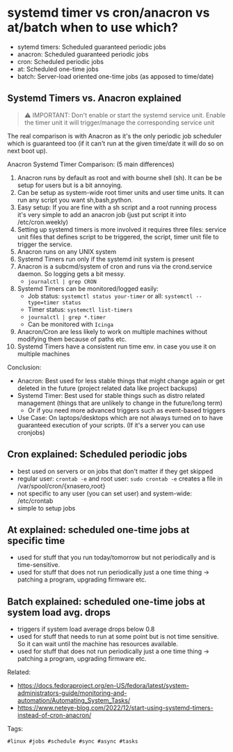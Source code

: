 # systemd timer vs cron/anacron vs at/batch when to use which?

* sytemd timers: Scheduled guaranteed periodic jobs
* anacron: Scheduled guaranteed periodic jobs
* cron: Scheduled periodic jobs
* at: Scheduled one-time jobs
* batch: Server-load oriented one-time jobs (as apposed to time/date)

## Systemd Timers vs. Anacron explained

> ⚠️ IMPORTANT: Don't enable or start the systemd service unit. Enable the timer
> unit it will trigger/manage the corresponding service unit

The real comparison is with Anacron as it's the only periodic job scheduler
which is guaranteed too (if it can't run at the given time/date it will do so on
next boot up).

Anacron Systemd Timer Comparison: (5 main differences)

1. Anacron runs by default as root and with bourne shell (sh). It can be be setup for users but is a bit annoying.
1. Can be setup as system-wide root timer units and user time units. It can run any script you want sh,bash,python.
2. Easy setup: If you are fine with a sh script and a root running process it's very simple to add an anacron job (just put script it into /etc/cron.weekly)
2. Setting up systemd timers is more involved it requires three files: service unit files that defines script to be triggered, the script, timer unit file to trigger the service.
3. Anacron runs on any UNIX system
3. Systemd Timers run only if the systemd init system is present
4. Anacron is a subcmd/system of cron and runs via the crond.service daemon. So logging gets a bit messy.
    * `journalctl | grep CRON`
4. Systemd Timers can be monitored/logged easily:
    * Job status: `systemctl status your-timer` or all: `systemctl --type=timer status`
    * Timer status: `systemctl list-timers`
    * `journalctl | grep *.timer`
    * Can be monitored with `Icinga`
5. Anacron/Cron are less likely to work on multiple machines without modifying them because of paths etc.
5. Systemd Timers have a consistent run time env. in case you use it on multiple machines

Conclusion:

* Anacron: Best used for less stable things that might change again or get deleted in the future (project related data like project backups)
* Systemd Timer: Best used for stable things such as distro related management (things that are unlikely to change in the future/long term)
    * Or if you need more advanced triggers such as event-based triggers
* Use Case: On laptops/desktops which are not always turned on to have guaranteed execution of your scripts. (If it's a server you can use cronjobs)

## Cron explained: Scheduled periodic jobs

* best used on servers or on jobs that don't matter if they get skipped
* regular user: `crontab -e` and root user: `sudo crontab -e` creates a file in /var/spool/cron/{xnasero,root}
* not specific to any user (you can set user) and system-wide: /etc/crontab
* simple to setup jobs

## At explained: scheduled one-time jobs at specific time

* used for stuff that you run today/tomorrow but not periodically and is time-sensitive.
* used for stuff that does not run periodically just a one time thing -> patching a  program, upgrading firmware etc.

## Batch explained: scheduled one-time jobs at system load avg. drops

* triggers if system load average drops below 0.8
* used for stuff that needs to run at some point but is not time sensitive. So it can wait until the machine has resources available.
* used for stuff that does not run periodically just a one time thing -> patching a  program, upgrading firmware etc.

Related:

* <https://docs.fedoraproject.org/en-US/fedora/latest/system-administrators-guide/monitoring-and-automation/Automating_System_Tasks/>
* <https://www.neteye-blog.com/2022/12/start-using-systemd-timers-instead-of-cron-anacron/>

Tags:

    #linux #jobs #schedule #sync #async #tasks
